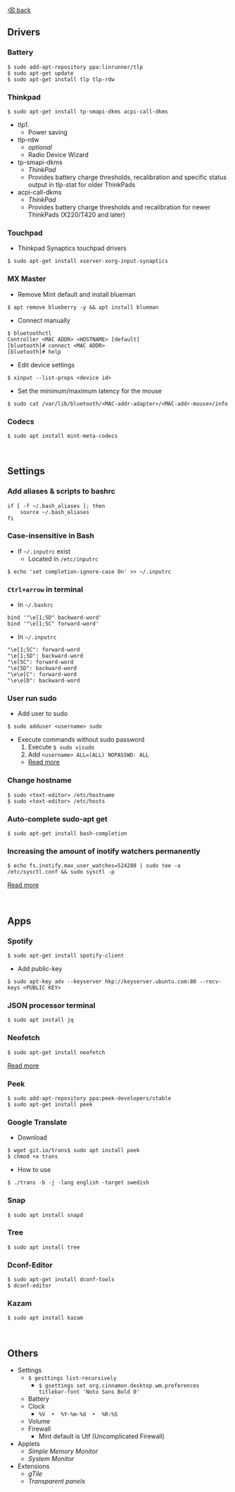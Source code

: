 [⌫ back](../README.md)

## Drivers
### Battery
```
$ sudo add-apt-repository ppa:linrunner/tlp
$ sudo apt-get update
$ sudo apt-get install tlp tlp-rdw
```

### Thinkpad
```
$ sudo apt-get install tp-smapi-dkms acpi-call-dkms
```
- tlp1.
  - Power saving
- tlp-rdw
  - *optional*
  - Radio Device Wizard
- tp-smapi-dkms
  - *ThinkPad* 
  - Provides battery charge thresholds, recalibration and specific status output in tlp-stat for older ThinkPads
- acpi-call-dkms
  - *ThinkPad* 
  - Provides battery charge thresholds and recalibration for newer ThinkPads (X220/T420 and later)

### Touchpad
- Thinkpad Synaptics touchpad drivers
```
$ sudo apt-get install xserver-xorg-input-synaptics
```

### MX Master
- Remove Mint default and install blueman
```
$ apt remove blueberry -y && apt install blueman
```

- Connect manually
```
$ bluetoothctl
Controller <MAC ADDR> <HOSTNAME> [default]
[bluetooth]# connect <MAC ADDR>
[bluetooth]# help
```

- Edit device settings
```
$ xinput --list-props <device id>
```

 - Set the minimum/maximum latency for the mouse 
```
$ sudo cat /var/lib/bluetooth/<MAC-addr-adapter>/<MAC-addr-mouse>/info
```


### Codecs
```
$ sudo apt install mint-meta-codecs
```


</br>


## Settings
### Add aliases & scripts to bashrc
```
if [ -f ~/.bash_aliases ]; then
    source ~/.bash_aliases
fi
```

### Case-insensitive in Bash

- If `~/.inputrc` exist
  - Located in `/etc/inputrc`
```
$ echo 'set completion-ignore-case On' >> ~/.inputrc
```

### `Ctrl+arrow` in terminal
-  In `~/.bashrc`
```
bind '"\e[1;5D" backward-word' 
bind '"\e[1;5C" forward-word'
```

- In `~/.inputrc`
```
"\e[1;5C": forward-word
"\e[1;5D": backward-word
"\e[5C": forward-word
"\e[5D": backward-word
"\e\e[C": forward-word
"\e\e[D": backward-word
```

### User run sudo
- Add user to sudo
```
$ sudo adduser <username> sudo
```

- Execute commands without sudo password
  1. Execute `$ sudo visudo `
  2. Add `<username> ALL=(ALL) NOPASSWD: ALL`
  - [Read more](https://help.ubuntu.com/community/RootSudo#Allowing_other_users_to_run_sudo "ubuntu.com")

### Change hostname
```
$ sudo <text-editor> /etc/hostname
$ sudo <text-editor> /etc/hosts
```

### Auto-complete sudo-apt get
```
$ sudo apt-get install bash-completion
```

### Increasing the amount of inotify watchers permanently 
```
$ echo fs.inotify.max_user_watches=524288 | sudo tee -a /etc/sysctl.conf && sudo sysctl -p
```
[Read more](https://github.com/guard/listen/wiki/Increasing-the-amount-of-inotify-watchers#the-technical-details "github.com")


</br>


## Apps
### Spotify
```
$ sudo apt-get install spotify-client
```
- Add public-key
```
$ sudo apt-key adv --keyserver hkp://keyserver.ubuntu.com:80 --recv-keys <PUBLIC KEY>
```

### JSON processor terminal
```
$ sudo apt install jq
```

### Neofetch
```
$ sudo apt-get install neofetch
```
[Read more ](https://github.com/dylanaraps/neofetch "github.com")

### Peek
```
$ sudo add-apt-repository ppa:peek-developers/stable
$ sudo apt-get install peek
```

### Google Translate
- Download
```
$ wget git.io/trans$ sudo apt install peek
$ chmod +x trans
```
- How to use
```
$ ./trans -b -j -lang english -target swedish
```

### Snap
```
$ sudo apt install snapd
```

### Tree
```
$ sudo apt install tree
```

### Dconf-Editor
```
$ sudo apt-get install dconf-tools
$ dconf-editor
```

### Kazam
```
$ sudo apt install kazam
```


</br>


## Others
 - Settings
   - `$ gesttings list-recursively`
     - `$ gsettings set org.cinnamon.desktop.wm.preferences titlebar-font 'Noto Sans Bold 0'`
   - Battery
   - Clock
     - `%V  •  %Y-%m-%d  •  %R:%S`
   - Volume
   - Firewall
     - Mint default is Utf (Uncomplicated Firewall)
 - Applets
   - *Simple Memory Monitor*
   - *System Monitor*
 - Extensions
   - *gTile*
   - *Transparent panels*
